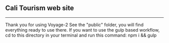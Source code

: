 ## Cali Tourism web site 
---
Thank you for using Voyage-2 See the "public" folder, you will find everything ready to use there. If you want to use the gulp based workflow, cd to this directory in your terminal and run this command: npm i && gulp
